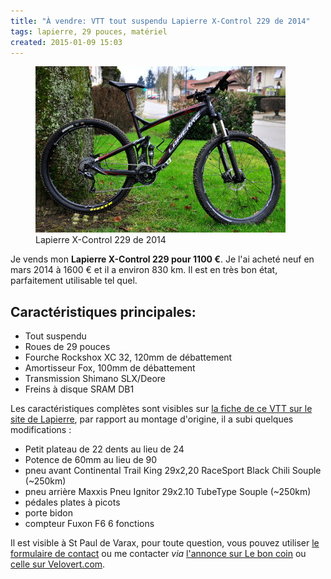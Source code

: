 ```yaml
---
title: "À vendre: VTT tout suspendu Lapierre X-Control 229 de 2014"
tags: lapierre, 29 pouces, matériel
created: 2015-01-09 15:03
---
```


<figure class="img-left with-caption">
    <a href="/assets/img/lapierre-x-control-229-2014_960.jpg"><img src="/assets/img/lapierre-x-control-229-2014_400.jpg"
        alt="Lapierre X-Control 229"></a>
    <figcaption>Lapierre X-Control 229 de 2014</figcaption>
</figure>

Je vends mon **Lapierre X-Control 229 pour 1100&nbsp;€**. Je l'ai acheté neuf en
mars 2014 à 1600&nbsp;€ et il a environ 830&nbsp;km. Il est en très bon état,
parfaitement utilisable tel quel.

## Caractéristiques principales:

* Tout suspendu
* Roues de 29 pouces
* Fourche Rockshox XC 32, 120mm de débattement
* Amortisseur Fox, 100mm de débattement
* Transmission Shimano SLX/Deore
* Freins à disque SRAM DB1

Les caractéristiques complètes sont visibles sur [la fiche de ce VTT sur le site
de
Lapierre](http://2014.cycles-lapierre.fr/vtt-cross-country-x-control/x-control-229),
par rapport au montage d'origine, il a subi quelques modifications&nbsp;:

* Petit plateau de 22 dents au lieu de 24
* Potence de 60mm au lieu de 90
* pneu avant Continental Trail King 29x2,20 RaceSport Black Chili Souple (~250km)
* pneu arrière Maxxis Pneu Ignitor 29x2.10 TubeType Souple (~250km)
* pédales plates à picots
* porte bidon
* compteur Fuxon F6 6 fonctions

Il est visible à St Paul de Varax, pour toute question, vous pouvez utiliser [le
formulaire de contact](/contact/) ou me contacter *via* [l'annonce sur Le bon
coin](http://www.leboncoin.fr/sports_hobbies/754700228.htm) ou [celle sur
Velovert.com](http://www.velovert.com/annonce/419598/velo-complet-lapierre-x-control-229-7c7c27c7c).
